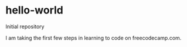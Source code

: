 # hello-world
Initial repository

I am taking the first few steps in learning to code on freecodecamp.com.
